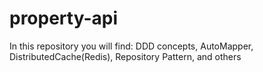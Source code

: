 # property-api
In this repository you will find: DDD concepts, AutoMapper, DistributedCache(Redis), Repository Pattern, and others
